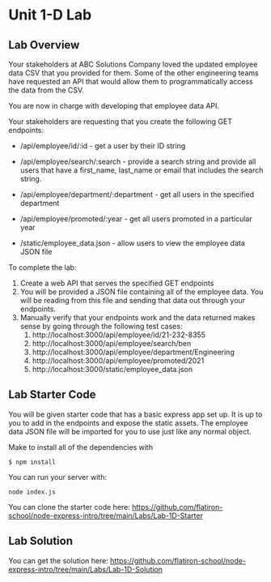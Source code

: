 # Unit 1-D Lab

## Lab Overview

Your stakeholders at ABC Solutions Company loved the updated employee data CSV that you provided for them. Some of the other engineering teams have requested an API that would allow them to programmatically access the data from the CSV.

You are now in charge with developing that employee data API.

Your stakeholders are requesting that you create the following GET endpoints:

* /api/employee/id/:id - get a user by their ID string
* /api/employee/search/:search - provide a search string and provide all users that have a first_name, last_name or email that includes the search string.
* /api/employee/department/:department - get all users in the specified department
* /api/employee/promoted/:year - get all users promoted in a particular year

* /static/employee_data.json - allow users to view the employee data JSON file

To complete the lab:

1. Create a web API that serves the specified GET endpoints
2. You will be provided a JSON file containing all of the employee data. You will be reading from this file and sending that data out through your endpoints.
3. Manually verify that your endpoints work and the data returned makes sense by going through the following test cases:
    1. http://localhost:3000/api/employee/id/21-232-8355
    2. http://localhost:3000/api/employee/search/ben
    3. http://localhost:3000/api/employee/department/Engineering
    4. http://localhost:3000/api/employee/promoted/2021
    5. http://localhost:3000/static/employee_data.json



## Lab Starter Code

You will be given starter code that has a basic express app set up. It is up to you to add in the endpoints and expose the static assets. The employee data JSON file will be imported for you to use just like any normal object.

Make to install all of the dependencies with 
```
$ npm install
```

You can run your server with:

```
node index.js
```

You can clone the starter code here:
https://github.com/flatiron-school/node-express-intro/tree/main/Labs/Lab-1D-Starter
## Lab Solution

You can get the solution here:
https://github.com/flatiron-school/node-express-intro/tree/main/Labs/Lab-1D-Solution